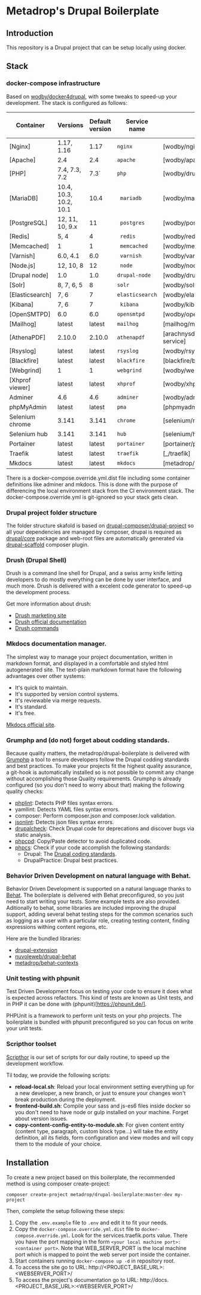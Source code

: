 # Metadrop's Drupal Boilerplate

## Introduction
This repository is a Drupal project that can be setup locally using docker.

## Stack
### docker-compose infrastructure
Based on [wodby/docker4drupal](https://github.com/wodby/docker4drupal), with some tweaks to speed-up your development.
The stack is configured as follows:

| Container       | Versions               | Default version | Service name    | Image                              | Enabled by default |
| --------------  | ---------------------- | --------------- | --------------- | ---------------------------------- | ------------------ |
| [Nginx]         | 1.17, 1.16             | 1.17            | `nginx`         | [wodby/nginx]                      | ✓                  |
| [Apache]        | 2.4                    | 2.4             | `apache`        | [wodby/apache]                     |                    |
| [PHP]           | 7.4, 7.3, 7.2          | 7.3`            | `php`           | [wodby/drupal-php]                 | ✓                  |
| [MariaDB]       | 10.4, 10.3, 10.2, 10.1 | 10.4            |` mariadb`       | [wodby/mariadb]                    | ✓                  |
| [PostgreSQL]    | 12, 11, 10, 9.x        | 11              |` postgres`      | [wodby/postgres]                   |                    |
| [Redis]         | 5, 4                   | 4               |` redis`         | [wodby/redis]                      |                    |
| [Memcached]     | 1                      | 1               |` memcached`     | [wodby/memcached]                  |                    |
| [Varnish]       | 6.0, 4.1               | 6.0             |` varnish`       | [wodby/varnish]                    |                    |
| [Node.js]       | 12, 10, 8              | 12              |` node`          | [wodby/node]                       | ✓                  |
| [Drupal node]   | 1.0                    | 1.0             | `drupal-node`   | [wodby/drupal-node]                |                    |
| [Solr]          | 8, 7, 6, 5             | 8               | `solr`          | [wodby/solr]                       |                    |
| [Elasticsearch] | 7, 6                   | 7               | `elasticsearch` | [wodby/elasticsearch]              |                    |
| [Kibana]        | 7, 6                   | 7               |` kibana`        | [wodby/kibana]                     |                    |
| [OpenSMTPD]     | 6.0                    | 6.0             | `opensmtpd`     | [wodby/opensmtpd]                  |                    |
| [Mailhog]       | latest                 | latest          | `mailhog`       | [mailhog/mailhog]                  | ✓                  |
| [AthenaPDF]     | 2.10.0                 | 2.10.0          | `athenapdf`     | [arachnysdocker/athenapdf-service] |                    |
| [Rsyslog]       | latest                 | latest          | `rsyslog`       | [wodby/rsyslog]                    |                    |
| [Blackfire]     | latest                 | latest          | `blackfire`     | [blackfire/blackfire]              |                    |
| [Webgrind]      | 1                      | 1               | `webgrind`      | [wodby/webgrind]                   |                    |
| [Xhprof viewer] | latest                 | latest          | `xhprof`        | [wodby/xhprof]                     |                    |
| Adminer         | 4.6                    | 4.6             | `adminer`       | [wodby/adminer]                    | ✓                  |
| phpMyAdmin      | latest                 | latest          | `pma`           | [phpmyadmin/phpmyadmin]            |                    |
| Selenium chrome | 3.141                  | 3.141           | `chrome`        | [selenium/node-chrome]             | ✓                  |
| Selenium hub    | 3.141                  | 3.141           | `hub   `        | [selenium/hub]                     | ✓                  |
| Portainer       | latest                 | latest          | `portainer`     | [portainer/portainer]              | ✓                  |
| Traefik         | latest                 | latest          | `traefik`       | [_/traefik]                        | ✓                  |
| Mkdocs          | latest                 | latest          | `mkdocs`        | [metadrop/docker-mkdocs]           | ✓                  |

There is a docker-compose.override.yml.dist file including some container definitions like adminer and mkdocs.
This is done with the purpose of differencing the local environment stack from the CI environment stack.
The docker-compose.override.yml is git-ignored so your stack gets clean.


### Drupal project folder structure
The folder structure skafold is based on [drupal-composer/drupal-project](https://github.com/drupal-composer/drupal-project) 
so all your dependencies are managed by composer, drupal is required as [drupal/core](https://github.com/drupal/core) package 
and web-root files are automatically generated via [drupal-scaffold](https://github.com/drupal-composer/drupal-scaffold) composer plugin.

### Drush (Drupal Shell)
Drush is a command line shell for Drupal, and a swiss army knife letting developers
to do mostly everything can be done by user interface, and much more. Drush is delivered
with a excelent code generator to speed-up the development process.

Get more information about drush:
- [Drush marketing site](https://drush.org)
- [Drush official documentation](https://docs.drush.org/en/master/)
- [Drush commands](https://drushcommands.com/drush-9x/)

### Mkdocs documentation manager.
The simplest way to manage your project documentation, written in markdown format, and displayed in a comfortable and 
styled html autogenerated site.
The text-plain markdown format have the following advantages over other systems:
- It's quick to maintain.
- It's supported by version control systems.
- It's reviewable via merge requests.
- It's standard.
- It's free.

[Mkdocs official site](https://www.mkdocs.org/).
    
### Grumphp and (do not) forget about codding standards.
Because quality matters, the metadrop/drupal-boilerplate is delivered with [Grumphp](https://github.com/phpro/grumphp) 
a tool to ensure developers follow the Drupal codding standards and best practices.
To make your projects fit the highest quality assurance, a git-hook is automatically installed so is not possible to 
commit any change without accomplishing those Quality requirements.
Grumphp is already configured (so you don't need to worry about that) making the following quality checks:
- [phplint](https://github.com/overtrue/phplint): Detects PHP files syntax errors.
- yamllint: Detects YAML files syntax errors.
- composer: Perform composer.json and composer.lock validation.
- [jsonlint](https://github.com/Seldaek/jsonlint): Detects json files syntax errors.
- [drupalcheck](https://github.com/mglaman/drupal-check): Check Drupal code for deprecations and discover bugs via static analysis. 
- [phpcpd](https://github.com/sebastianbergmann/phpcpd): Copy/Paste detector to avoid duplicated code. 
- [phpcs](https://github.com/squizlabs/PHP_CodeSniffer): Check if your code accomplish the following standards:
    - Drupal: The [Drupal coding standards](https://www.drupal.org/docs/develop/standards/coding-standards).
    - DrupalPractice: Drupal best practices.

### Behavior Driven Development on natural language with Behat.
Behavior Driven Development is supported on a natural language thanks to [Behat](https://docs.behat.org/en/latest/).
The boilerplate is delivered with Behat preconfigured, so you just need to start writing your tests. Some example tests 
are also provided. Aditionally to behat, some libraries are included improving the drupal support, adding several behat
testing steps for the common scenarios such as logging as a user with a particular role, creating testing content, finding
expressions withing content regions, etc.

Here are the bundled libraries:
- [drupal-extension](https://www.drupal.org/project/drupalextension)
- [nuvoleweb/drupal-behat](https://github.com/nuvoleweb/drupal-behat)
- [metadrop/behat-contexts](https://github.com/metadrop/behat-contexts)

### Unit testing with phpunit
Test Driven Development focus on testing your code to ensure it does what is expected across refactors. This kind of 
tests are known as Unit tests, and in PHP it can be done with (phpunit)[https://phpunit.de/].

PHPUnit is a framework to perform unit tests on your php projects. The boilerplate is bundled with phpunit preconfigured 
so you can focus on write your unit tests. 

### Scripthor toolset
[Scripthor](https://github.com/Metadrop/scripthor) is our set of scripts for our daily routine, to speed up the 
development workflow.

Til today, we provide the following scripts: 
- **reload-local.sh**: Reload your local environment setting everything up for a new developer, a new branch, or just
 to ensure your changes won't break production during the deployment.
- **frontend-build.sh**: Compile your sass and js-es6 files inside docker so you don't need to have node or gulp
 installed on your machine. Forget about version issues.
- **copy-content-config-entity-to-module.sh**: For given content entity (content type, paragraph, custom block type...)
will take the entity definition, all its fields, form configuration and view modes and will copy them to the module of 
your choice.

## Installation

To create a new project based on this boilerplate, the recommended method is using composer create-project:

```
composer create-project metadrop/drupal-boilerplate:master-dev my-project
```

Then, complete the setup following these steps:

1. Copy the `.env.example` file to `.env` and edit it to fit your needs.
2. Copy the `docker-compose.override.yml.dist` file to `docker-compose.override.yml`. Look for the 
services.traefik.ports value. There you have the port mapping in the form `<your local machine port>:<container port>`.
Note that WEB_SERVER_PORT is the local machine port which is mapped to point the web server port inside the container.
3. Start containers running `docker-compose up -d` in repository root.
4. To access the site go to URL: http://\<PROJECT_BASE_URL\>:\<WEBSERVER_PORT\>/
5. To access the project's documentation go to URL: http://docs.\<PROJECT_BASE_URL\>:\<WEBSERVER_PORT\>/
